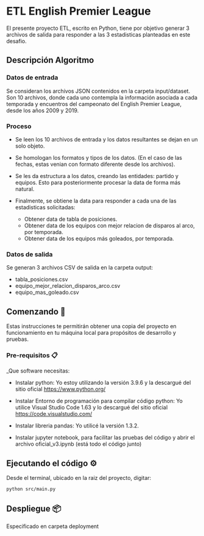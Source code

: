 # ETL English Premier League

El presente proyecto ETL, escrito en Python, tiene por objetivo generar 3 archivos de salida para responder a las 3 estadisticas planteadas en este desafio.

## Descripción Algoritmo

### Datos de entrada

Se consideran los archivos JSON contenidos en la carpeta input/dataset. Son 10 archivos, donde cada uno contempla la información asociada a cada temporada y encuentros del
campeonato del English Premier League, desde los años 2009 y 2019.

### Proceso

- Se leen los 10 archivos de entrada y los datos resultantes se dejan en un solo objeto.
- Se homologan los formatos y tipos de los datos. (En el caso de las fechas, estas venian con formato diferente desde los archivos).
- Se les da estructura a los datos, creando las entidades: partido y equipos. Esto para posteriormente procesar la data de forma más natural.
- Finalmente, se obtiene la data para responder a cada una de las estadisticas solicitadas:

    - Obtener data de tabla de posiciones.
    - Obtener data de los equipos con mejor relacion de disparos al arco, por temporada.
    - Obtener data de los equipos más goleados, por temporada.

### Datos de salida

Se generan 3 archivos CSV de salida en la carpeta output:

- tabla_posiciones.csv
- equipo_mejor_relacion_disparos_arco.csv
- equipo_mas_goleado.csv

## Comenzando 🚀

Estas instrucciones te permitirán obtener una copia del proyecto en funcionamiento en tu máquina local para propósitos de desarrollo y pruebas.

### Pre-requisitos 📋

_Que software necesitas:

- Instalar python: Yo estoy utilizando la versión 3.9.6 y la descargué del sitio oficial https://www.python.org/

- Instalar Entorno de programación para compilar código python: Yo utilice Visual Studio Code 1.63 y lo descargué del sitio oficial https://code.visualstudio.com/

- Instalar libreria pandas: Yo utilicé la versión 1.3.2.

- Instalar jupyter notebook, para facilitar las pruebas del código y abrir el archivo oficial_v3.ipynb (está todo el código junto)

## Ejecutando el código ⚙️

Desde el terminal, ubicado en la raiz del proyecto, digitar:

```
python src/main.py
```

## Despliegue 📦

Especificado en carpeta deployment

